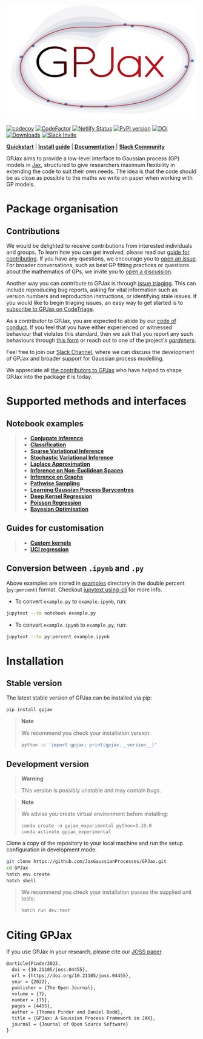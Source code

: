 <!-- <h1 align='center'>GPJax</h1>
<h2 align='center'>Gaussian processes in Jax.</h2> -->
<p align="center">
<img width="700" height="300" src="https://raw.githubusercontent.com/JaxGaussianProcesses/GPJax/main/docs/static/gpjax_logo.svg" alt="GPJax's logo">
</p>

[![codecov](https://codecov.io/gh/JaxGaussianProcesses/GPJax/branch/master/graph/badge.svg?token=DM1DRDASU2)](https://codecov.io/gh/JaxGaussianProcesses/GPJax)
[![CodeFactor](https://www.codefactor.io/repository/github/jaxgaussianprocesses/gpjax/badge)](https://www.codefactor.io/repository/github/jaxgaussianprocesses/gpjax)
[![Netlify Status](https://api.netlify.com/api/v1/badges/d3950e6f-321f-4508-9e52-426b5dae2715/deploy-status)](https://app.netlify.com/sites/endearing-crepe-c2d5fe/deploys)
[![PyPI version](https://badge.fury.io/py/GPJax.svg)](https://badge.fury.io/py/GPJax)
[![DOI](https://joss.theoj.org/papers/10.21105/joss.04455/status.svg)](https://doi.org/10.21105/joss.04455)
[![Downloads](https://pepy.tech/badge/gpjax)](https://pepy.tech/project/gpjax)
[![Slack Invite](https://img.shields.io/badge/Slack_Invite--blue?style=social&logo=slack)](https://join.slack.com/t/gpjax/shared_invite/zt-3cesiykcx-nzajjRdnV3ohw7~~eMlCYA)

[**Quickstart**](#simple-example)
| [**Install guide**](#installation)
| [**Documentation**](https://docs.jaxgaussianprocesses.com/)
| [**Slack Community**](https://join.slack.com/t/gpjax/shared_invite/zt-3cesiykcx-nzajjRdnV3ohw7~~eMlCYA)

GPJax aims to provide a low-level interface to Gaussian process (GP) models in
[Jax](https://github.com/google/jax), structured to give researchers maximum
flexibility in extending the code to suit their own needs. The idea is that the
code should be as close as possible to the maths we write on paper when working
with GP models.

# Package organisation

## Contributions

We would be delighted to receive contributions from interested individuals and
groups. To learn how you can get involved, please read our [guide for
contributing](https://github.com/JaxGaussianProcesses/GPJax/blob/main/docs/contributing.md).
If you have any questions, we encourage you to [open an
issue](https://github.com/JaxGaussianProcesses/GPJax/issues/new/choose). For
broader conversations, such as best GP fitting practices or questions about the
mathematics of GPs, we invite you to [open a
discussion](https://github.com/JaxGaussianProcesses/GPJax/discussions).

Another way you can contribute to GPJax is through [issue
triaging](https://www.codetriage.com/what).  This can include reproducing bug reports,
asking for vital information such as version numbers and reproduction instructions, or
identifying stale issues. If you would like to begin triaging issues, an easy way to get
started is to
[subscribe to GPJax on CodeTriage](https://www.codetriage.com/jaxgaussianprocesses/gpjax).

As a contributor to GPJax, you are expected to abide by our [code of
conduct](docs/CODE_OF_CONDUCT.md). If you feel that you have either experienced or
witnessed behaviour that violates this standard, then we ask that you report any such
behaviours through [this form](https://jaxgaussianprocesses.com/contact/) or reach out to
one of the project's [_gardeners_](https://docs.jaxgaussianprocesses.com/GOVERNANCE/#roles).

Feel free to join our [Slack
Channel](https://join.slack.com/t/gpjax/shared_invite/zt-3cesiykcx-nzajjRdnV3ohw7~~eMlCYA),
where we can discuss the development of GPJax and broader support for Gaussian
process modelling.

We appreciate all [the contributors to
GPJax](https://github.com/JaxGaussianProcesses/GPJax/graphs/contributors) who have helped to shape
GPJax into the package it is today.

# Supported methods and interfaces

## Notebook examples

> - [**Conjugate Inference**](https://docs.jaxgaussianprocesses.com/_examples/regression/)
> - [**Classification**](https://docs.jaxgaussianprocesses.com/_examples/classification/)
> - [**Sparse Variational Inference**](https://docs.jaxgaussianprocesses.com/_examples/collapsed_vi/)
> - [**Stochastic Variational Inference**](https://docs.jaxgaussianprocesses.com/_examples/uncollapsed_vi/)
> - [**Laplace Approximation**](https://docs.jaxgaussianprocesses.com/_examples/classification/#laplace-approximation)
> - [**Inference on Non-Euclidean Spaces**](https://docs.jaxgaussianprocesses.com/_examples/constructing_new_kernels/#custom-kernel)
> - [**Inference on Graphs**](https://docs.jaxgaussianprocesses.com/_examples/graph_kernels/)
> - [**Pathwise Sampling**](https://docs.jaxgaussianprocesses.com/_examples/spatial/)
> - [**Learning Gaussian Process Barycentres**](https://docs.jaxgaussianprocesses.com/_examples/barycentres/)
> - [**Deep Kernel Regression**](https://docs.jaxgaussianprocesses.com/_examples/deep_kernels/)
> - [**Poisson Regression**](https://docs.jaxgaussianprocesses.com/_examples/poisson/)
> - [**Bayesian Optimisation**](https://docs.jaxgaussianprocesses.com/_examples/bayesian_optimisation/)

## Guides for customisation
>
> - [**Custom kernels**](https://docs.jaxgaussianprocesses.com/_examples/constructing_new_kernels/#custom-kernel)
> - [**UCI regression**](https://docs.jaxgaussianprocesses.com/_examples/yacht/)

## Conversion between `.ipynb` and `.py`
Above examples are stored in [examples](docs/examples) directory in the double
percent (`py:percent`) format. Checkout [jupytext
using-cli](https://jupytext.readthedocs.io/en/latest/using-cli.html) for more
info.

* To convert `example.py` to `example.ipynb`, run:

```bash
jupytext --to notebook example.py
```

* To convert `example.ipynb` to `example.py`, run:

```bash
jupytext --to py:percent example.ipynb
```

# Installation

## Stable version

The latest stable version of GPJax can be installed via
pip:

```bash
pip install gpjax
```

> **Note**
>
> We recommend you check your installation version:
> ```python
> python -c 'import gpjax; print(gpjax.__version__)'
> ```



## Development version
> **Warning**
>
> This version is possibly unstable and may contain bugs.

> **Note**
>
> We advise you create virtual environment before installing:
> ```
> conda create -n gpjax_experimental python=3.10.0
> conda activate gpjax_experimental
>  ```


Clone a copy of the repository to your local machine and run the setup
configuration in development mode.
```bash
git clone https://github.com/JaxGaussianProcesses/GPJax.git
cd GPJax
hatch env create
hatch shell
```

> We recommend you check your installation passes the supplied unit tests:
>
> ```python
> hatch run dev:test
> ```

# Citing GPJax

If you use GPJax in your research, please cite our [JOSS paper](https://joss.theoj.org/papers/10.21105/joss.04455#).

```
@article{Pinder2022,
  doi = {10.21105/joss.04455},
  url = {https://doi.org/10.21105/joss.04455},
  year = {2022},
  publisher = {The Open Journal},
  volume = {7},
  number = {75},
  pages = {4455},
  author = {Thomas Pinder and Daniel Dodd},
  title = {GPJax: A Gaussian Process Framework in JAX},
  journal = {Journal of Open Source Software}
}
```
